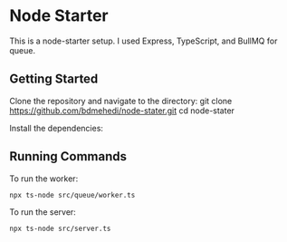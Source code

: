 # Node Starter

This is a node-starter setup. I used Express, TypeScript, and BullMQ for queue.

## Getting Started

Clone the repository and navigate to the directory:
git clone https://github.com/bdmehedi/node-stater.git
cd node-stater


Install the dependencies:


## Running Commands

To run the worker:
```bash
npx ts-node src/queue/worker.ts
```


To run the server:

```bash
npx ts-node src/server.ts
```


